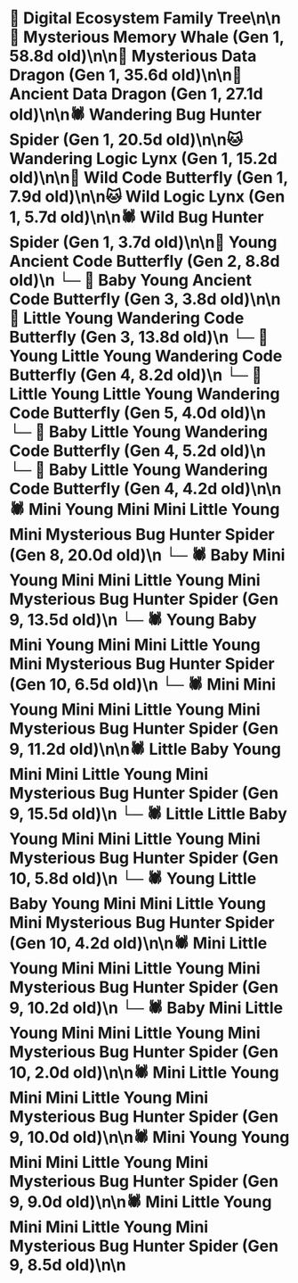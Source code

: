# 🌳 Digital Ecosystem Family Tree\n\n🐋 Mysterious Memory Whale (Gen 1, 58.8d old)\n\n🐉 Mysterious Data Dragon (Gen 1, 35.6d old)\n\n🐉 Ancient Data Dragon (Gen 1, 27.1d old)\n\n🕷️ Wandering Bug Hunter Spider (Gen 1, 20.5d old)\n\n🐱 Wandering Logic Lynx (Gen 1, 15.2d old)\n\n🦋 Wild Code Butterfly (Gen 1, 7.9d old)\n\n🐱 Wild Logic Lynx (Gen 1, 5.7d old)\n\n🕷️ Wild Bug Hunter Spider (Gen 1, 3.7d old)\n\n🦋 Young Ancient Code Butterfly (Gen 2, 8.8d old)\n  └─ 🦋 Baby Young Ancient Code Butterfly (Gen 3, 3.8d old)\n\n🦋 Little Young Wandering Code Butterfly (Gen 3, 13.8d old)\n  └─ 🦋 Young Little Young Wandering Code Butterfly (Gen 4, 8.2d old)\n    └─ 🦋 Little Young Little Young Wandering Code Butterfly (Gen 5, 4.0d old)\n  └─ 🦋 Baby Little Young Wandering Code Butterfly (Gen 4, 5.2d old)\n  └─ 🦋 Baby Little Young Wandering Code Butterfly (Gen 4, 4.2d old)\n\n🕷️ Mini Young Mini Mini Little Young Mini Mysterious Bug Hunter Spider (Gen 8, 20.0d old)\n  └─ 🕷️ Baby Mini Young Mini Mini Little Young Mini Mysterious Bug Hunter Spider (Gen 9, 13.5d old)\n    └─ 🕷️ Young Baby Mini Young Mini Mini Little Young Mini Mysterious Bug Hunter Spider (Gen 10, 6.5d old)\n  └─ 🕷️ Mini Mini Young Mini Mini Little Young Mini Mysterious Bug Hunter Spider (Gen 9, 11.2d old)\n\n🕷️ Little Baby Young Mini Mini Little Young Mini Mysterious Bug Hunter Spider (Gen 9, 15.5d old)\n  └─ 🕷️ Little Little Baby Young Mini Mini Little Young Mini Mysterious Bug Hunter Spider (Gen 10, 5.8d old)\n  └─ 🕷️ Young Little Baby Young Mini Mini Little Young Mini Mysterious Bug Hunter Spider (Gen 10, 4.2d old)\n\n🕷️ Mini Little Young Mini Mini Little Young Mini Mysterious Bug Hunter Spider (Gen 9, 10.2d old)\n  └─ 🕷️ Baby Mini Little Young Mini Mini Little Young Mini Mysterious Bug Hunter Spider (Gen 10, 2.0d old)\n\n🕷️ Mini Little Young Mini Mini Little Young Mini Mysterious Bug Hunter Spider (Gen 9, 10.0d old)\n\n🕷️ Mini Young Young Mini Mini Little Young Mini Mysterious Bug Hunter Spider (Gen 9, 9.0d old)\n\n🕷️ Mini Little Young Mini Mini Little Young Mini Mysterious Bug Hunter Spider (Gen 9, 8.5d old)\n\n